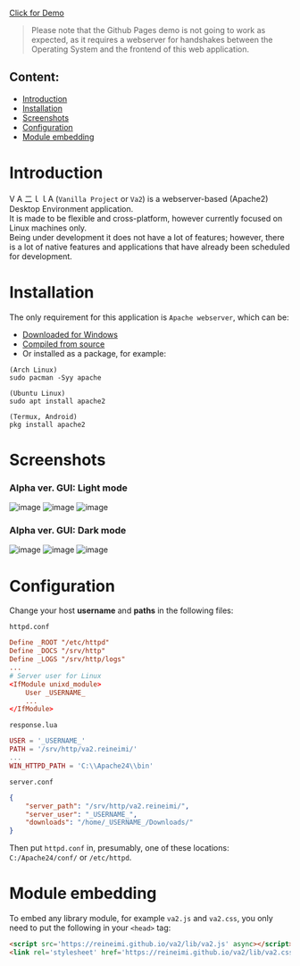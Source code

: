 [Click for Demo](https://reineimi.github.io/va2/)
> Please note that the Github Pages demo is not going to work as expected, as it requires a webserver
> for handshakes between the Operating System and the frontend of this web application.

## Content:
- [Introduction](https://github.com/reineimi/va2/tree/main?tab=readme-ov-file#introduction)
- [Installation](https://github.com/reineimi/va2/tree/main?tab=readme-ov-file#installation)
- [Screenshots](https://github.com/reineimi/va2/tree/main?tab=readme-ov-file#screenshots)
- [Configuration](https://github.com/reineimi/va2/tree/main?tab=readme-ov-file#configuration)
- [Module embedding](https://github.com/reineimi/va2/tree/main?tab=readme-ov-file#module-embedding)

# Introduction
V A 二ｌｌA (`Vanilla Project` or `Va2`) is a webserver-based (Apache2) Desktop Environment application.<br>
It is made to be flexible and cross-platform, however currently focused on Linux machines only.<br>
Being under development it does not have a lot of features; however, there is a lot of native features and
applications that have already been scheduled for development.

# Installation
The only requirement for this application is `Apache webserver`, which can be:
- [Downloaded for Windows](https://www.apachelounge.com/download/)
- [Compiled from source](https://httpd.apache.org/download.cgi)
- Or installed as a package, for example:
```
(Arch Linux)
sudo pacman -Syy apache

(Ubuntu Linux)
sudo apt install apache2

(Termux, Android)
pkg install apache2
```

# Screenshots
### Alpha ver. GUI: Light mode
![image](https://github.com/reineimi/va2/assets/109428665/a7c1f508-bdc8-493c-8939-9e518f3cfe84)
![image](https://github.com/reineimi/va2/assets/109428665/0151d130-a53e-497f-845e-d521105f1700)
![image](https://github.com/reineimi/va2/assets/109428665/3e3462cc-6459-4913-8beb-f35ac5e06433)
### Alpha ver. GUI: Dark mode
![image](https://github.com/reineimi/va2/assets/109428665/8c4cf699-c194-4ee9-8034-1fedf2a01a3a)
![image](https://github.com/reineimi/va2/assets/109428665/5370bd6f-5151-4ab4-8159-c08ed4a8b503)
![image](https://github.com/reineimi/va2/assets/109428665/c85af16e-10e6-4d29-9e72-ae69bf6de56b)

# Configuration
Change your host **username** and **paths** in the following files:

`httpd.conf`
```conf
Define _ROOT "/etc/httpd"
Define _DOCS "/srv/http"
Define _LOGS "/srv/http/logs"
...
# Server user for Linux
<IfModule unixd_module>
	User _USERNAME_
	...
</IfModule>
```

`response.lua`
```lua
USER = '_USERNAME_'
PATH = '/srv/http/va2.reineimi/'
...
WIN_HTTPD_PATH = 'C:\\Apache24\\bin'
```

`server.conf`
```json
{
	"server_path": "/srv/http/va2.reineimi/",
	"server_user": "_USERNAME_",
	"downloads": "/home/_USERNAME_/Downloads/"
}
```

Then put `httpd.conf` in, presumably, one of these locations: `C:/Apache24/conf/` or `/etc/httpd`.

# Module embedding
To embed any library module, for example `va2.js` and `va2.css`, you only need to put the following in your `<head>` tag:
```html
<script src='https://reineimi.github.io/va2/lib/va2.js' async></script>
<link rel='stylesheet' href='https://reineimi.github.io/va2/lib/va2.css'>
```
